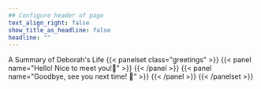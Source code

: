 ```yaml
---
## Configure header of page
text_align_right: false
show_title_as_headline: false
headline: ""
---
```


<!-- this is a subheadline -->
A Summary of Deborah's Life
{{< panelset class="greetings" >}}
{{< panel name="Hello! Nice to meet you!:wave:" >}}
{{< /panel >}}
{{< panel name="Goodbye, see you next time! :dash:" >}}
{{< /panel >}}
{{< /panelset >}}

